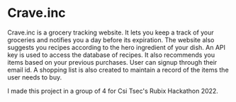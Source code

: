# Crave.inc
Crave.inc is a grocery tracking website. It lets you keep a track of your groceries and notifies you a day before its expiration. The website also suggests you recipes according to the hero ingredient of your dish. An API key is used to access the database of recipes. It also recommends you items based on your previous purchases. User can signup through their email id. A shopping list is also created to maintain a record of the items the user needs to buy.

I made this project in a group of 4 for Csi Tsec's Rubix Hackathon 2022.
